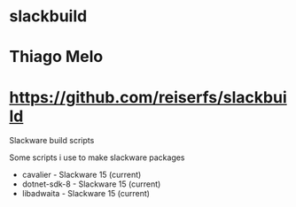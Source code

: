 # slackbuild
# Thiago Melo
# https://github.com/reiserfs/slackbuild

Slackware build scripts

Some scripts i use to make slackware packages

 - cavalier - Slackware 15 (current)
 - dotnet-sdk-8 - Slackware 15 (current)
 - libadwaita - Slackware 15 (current)
